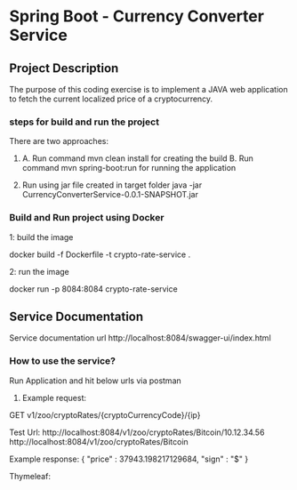 # Spring Boot - Currency Converter Service #

## Project Description ##

The purpose of this coding exercise is to implement a JAVA web application to fetch the
current localized price of a cryptocurrency.

### steps for build and run the project ###

There are two approaches:
1. A. Run command mvn clean install for creating the build
   B. Run command mvn spring-boot:run for running the application

2. Run using jar file created in target folder
   java -jar CurrencyConverterService-0.0.1-SNAPSHOT.jar
   

### Build and Run project using Docker ###
1: build the image

docker build -f Dockerfile -t crypto-rate-service .

2: run the image

docker run -p 8084:8084 crypto-rate-service


## Service Documentation ##

Service documentation url http://localhost:8084/swagger-ui/index.html

### How to use the service? ###

Run Application and hit below urls via postman

1. Example request:

GET v1/zoo/cryptoRates/{cryptoCurrencyCode}/{ip}

Test Url: http://localhost:8084/v1/zoo/cryptoRates/Bitcoin/10.12.34.56
          http://localhost:8084/v1/zoo/cryptoRates/Bitcoin

Example response:
{
"price" : 37943.198217129684,
"sign" : "$"
}

Thymeleaf:

